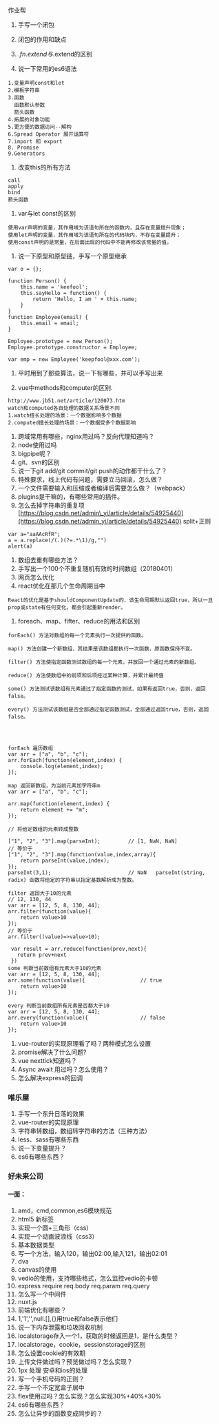 作业帮

1. 手写一个闭包
2. 闭包的作用和缺点

3. $.fn.extend与$.extend的区别

4. 说一下常用的es6语法

```
1.变量声明const和let
2.模板字符串
3.函数
  函数默认参数
  箭头函数
4.拓展的对象功能
5.更方便的数据访问--解构
6.Spread Operator 展开运算符
7.import 和 export
8. Promise
9.Generators
```

1. 改变this的所有方法

```
call
apply
bind
箭头函数
```

1. var与let const的区别

```
使用var声明的变量，其作用域为该语句所在的函数内，且存在变量提升现象；
使用let声明的变量，其作用域为该语句所在的代码块内，不存在变量提升；
使用const声明的是常量，在后面出现的代码中不能再修改该常量的值。
```

1. 说一下原型和原型链，手写一个原型继承

```
var o = {};

function Person() {
    this.name = 'keefool';
    this.sayHello = function() {
        return 'Hello, I am ' + this.name;
    }
}
function Employee(email) {
    this.email = email;
}

Employee.prototype = new Person();
Employee.prototype.constructor = Employee;

var emp = new Employee('keepfool@xxx.com');
```

1. 平时用到了那些算法，说一下有哪些，并可以手写出来

2. vue中methods和computer的区别.

```
http://www.jb51.net/article/120073.htm
watch和computed各自处理的数据关系场景不同
1.watch擅长处理的场景：一个数据影响多个数据
2.computed擅长处理的场景：一个数据受多个数据影响
```

1. 跨域常用有哪些，nginx用过吗？反向代理知道吗？
2. node使用过吗
3. bigpipe呢？
4. git、svn的区别
5. 说一下git add/git commit/git push的动作都干什么了？
6. 特殊要求，线上代码有问题，需要立马回滚，怎么做？
7. 一个文件需要输入和压缩或者编译后需要怎么做？（webpack）
8. plugins是干嘛的，有哪些常用的插件。
9. 怎么去掉字符串的重复项[https://blog.csdn.net/admin\_yi/article/details/54925440](https://blog.csdn.net/admin_yi/article/details/54925440) split+正则

```
var a="aaAAcRfR";
a = a.replace(/(.)(?=.*\1)/g,"")
alert(a)
```

1. 数组去重有哪些方法？
2. 手写出一个100个不重复随机有效的时间数组（20180401）
3. 网页怎么优化
4. react优化在那几个生命周期当中

```
React的优化是基于shouldComponentUpdate的，该生命周期默认返回true，所以一旦prop或state有任何变化，都会引起重新render。
```

1. foreach、map、fifter、reduce的用法和区别

```
forEach() 方法对数组的每一个元素执行一次提供的函数。

map() 方法创建一个新数组，其结果是该数组都执行一次函数，原函数保持不变。

filter() 方法使指定函数测试数组的每一个元素，并放回一个通过元素的新数组。

reduce() 方法使数组中的前项和后项经过某种计算，并累计最终值

some() 方法测试该数组有元素通过了指定函数的测试，如果有返回true，否则，返回false。

every() 方法测试该数组是否全部通过指定函数测试，全部通过返回true，否则，返回false。




forEach 遍历数组
var arr = ["a", "b", "c"];
arr.forEach(function(element,index) {
    console.log(element,index);      
});

map 返回新数组，为当前元素加字符串m
var arr = ["a", "b", "c"];

arr.map(function(element,index) {
    return element += "m";
});

// 将给定数组的元素转成整数

["1", "2", "3"].map(parseInt);         // [1, NaN, NaN]
// 等价于
["1", "2", "3"].map(function(value,index,array){
    return parseInt(value,index);
});
parseInt(3,1);                         // NaN   parseInt(string, radix) 函数将给定的字符串以指定基数解析成为整数。

filter 返回大于10的元素
// 12, 130, 44
var arr = [12, 5, 8, 130, 44];
arr.filter(function(value){
    return value>10
});
// 等价于
arr.filter((value)=>value>10);

 var result = arr.reduce(function(prev,next){
   return prev+next
 })
some 判断当前数组有元素大于10的元素
var arr = [12, 5, 8, 130, 44];
arr.some(function(value){                  // true
    return value>10
});

every 判断当前数组所有元素是否都大于10
var arr = [12, 5, 8, 130, 44];
arr.every(function(value){                 // false
    return value>10
});
```

1. vue-router的实现原理看了吗？两种模式怎么设置
2. promise解决了什么问题?
3. vue nexttick知道吗？
4. Async await 用过吗？怎么使用？
5. 怎么解决express的回调

### 唯乐屋

1. 手写一个东升日落的效果
2. vue-router的实现原理
3. 字符串转数组，数组转字符串的方法（三种方法）
4. less、sass有哪些东西
5. 说一下变量提升？
6. es6有哪些东西？

### 好未来公司

#### 一面：

1. amd，cmd,common,es6模块规范
2. html5 新标签
3. 实现一个圆+三角形（css）
4. 实现一个动画波浪线（css3）
5. 基本数据类型
6. 写一个方法，输入120，输出02:00,输入121，输出02:01
7. dva
8. canvas的使用
9. vedio的使用，支持哪些格式，怎么监控vedio的卡顿
10. express require req.body req.param req.query
11. 怎么写一个中间件
12. nuxt.js
13. 前端优化有哪些？
14. 1,'1','',null.\[\],{}用true和false表示他们
15. 说一下内存泄露和垃圾回收机制
16. localstorage存入一个1，获取的时候返回是1，是什么类型？
17. localstorage，cookie，sessionstorage的区别
18. 怎么设置cookie的有效期
19. 上传文件做过吗？预览做过吗？怎么实现？
20. 1px 处理 安卓和ios的处理
21. 写一个手机号码的正则？
22. 手写一个不定宽盒子居中
23. flex使用过吗？怎么实现？怎么实现30%+40%+30%
24. es6有哪些东西？
25. 怎么让异步的函数变成同步的？



